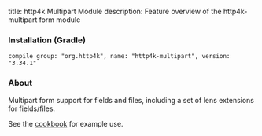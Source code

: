 title: http4k Multipart Module
description: Feature overview of the http4k-multipart form module

### Installation (Gradle)
```compile group: "org.http4k", name: "http4k-multipart", version: "3.34.1"```

### About

Multipart form support for fields and files, including a set of lens extensions for fields/files.

See the [cookbook](/cookbook/multipart_forms/) for example use.
